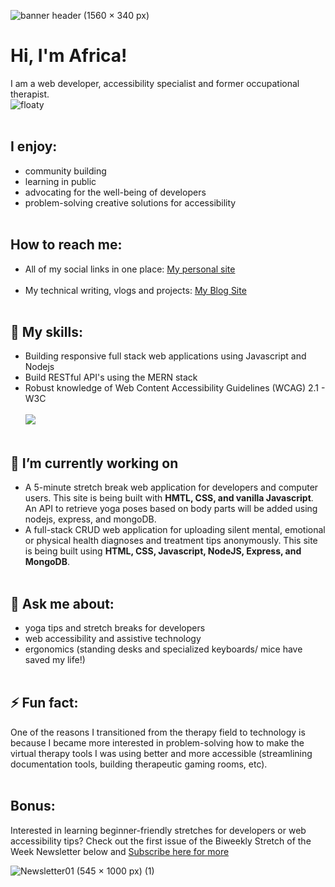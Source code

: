 ![banner header (1560 × 340 px)](https://user-images.githubusercontent.com/96845068/180640467-03c86df4-c670-4e36-98e9-19370b674c5d.png)

# Hi, I'm Africa! 
I am a web developer, accessibility specialist and former occupational therapist.<br>
![floaty](https://user-images.githubusercontent.com/96845068/193475763-1ba697c8-28d7-4870-ae8b-ad0889506398.gif)<br><br>

## I enjoy:
* community building
* learning in public
* advocating for the well-being of developers
* problem-solving creative solutions for accessibility <br><br>

## How to reach me: 
* All of my social links in one place: [My personal site](https://africamincey.netlify.app/)<br><br>
* My technical writing, vlogs and projects: [My Blog Site](https:www.africakenyah.com)<br><br>

## 🌱 My skills:
* Building responsive full stack web applications using Javascript and Nodejs
* Build RESTful API's using the MERN stack
* Robust knowledge of Web Content Accessibility Guidelines (WCAG) 2.1 - W3C<br><br>
<img src="https://github-readme-stats.vercel.app/api/top-langs?username=codingtherapist&layout=compact"/><br><br>


## 🔭 I’m currently working on 

  - A 5-minute stretch break web application for developers and computer users.   This site is being built with <b>HMTL, CSS, and vanilla Javascript</b>. An API to retrieve yoga poses based on body parts will be added using nodejs, express, and mongoDB.
  - A full-stack CRUD web application for uploading silent mental, emotional or physical health diagnoses and treatment tips anonymously. This site is being built using <b>HTML, CSS, Javascript, NodeJS, Express, and MongoDB</b>.<br><br>

## 💬 Ask me about:
* yoga tips and stretch breaks for developers
* web accessibility and assistive technology 
* ergonomics (standing desks and specialized keyboards/ mice have saved my life!)<br><br>


## ⚡ Fun fact:
One of the reasons I transitioned from the therapy field to technology is because I became more interested in problem-solving how to make the virtual therapy tools I was using better and more accessible (streamlining documentation tools, building therapeutic gaming rooms, etc).<br><br>

## Bonus:
Interested in learning beginner-friendly stretches for developers or web accessibility tips? Check out the first issue of the Biweekly Stretch of the Week Newsletter below and [Subscribe here for more](https://www.getrevue.co/profile/Africakenyah?via=twitter-profile)




![Newsletter01 (545 × 1000 px) (1)](https://user-images.githubusercontent.com/96845068/180640332-4f27515b-8159-41a6-8dc1-7481ab92bb93.png)
